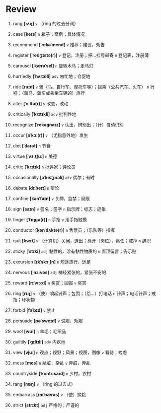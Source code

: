 # Review
1. rung **[rʌŋ]** `v` （ring 的过去分词）

2. case **[keɪs]** `n` 箱子；案例；具体情况

3. recommend **[ˌrekəˈmend]** `v` 推荐；建议，劝告

4. register **[ˈredʒɪstə(r)]** `v` 登记，注册；把...挂号邮寄 `n` 登记表，注册薄

5. carousel **[ˌkærəˈsel]** `n` 旋转木马；走马灯

6. hurriedly **[ˈhʌrɪdli]** `adv` 匆忙地；仓促地

7. ride **[raɪd]** `v` 骑（马、自行车、摩托车等）；搭乘（公共汽车、火车） `n` 行程；（骑马、骑车或乘坐车辆的）旅行

8. alter **[ˈɔːltə(r)]** `v` 改变，改动

9. critically **[ˈkrɪtɪkli]** `adv` 批判性地

10. recognize **[ˈrekəɡnaɪz]** `v` 认出，辨别出；（计）自动识别

11. occur **[əˈkɜː(r)]** `v` （尤指意外地）发生

12. diet **[ˈdaɪət]** `n` 节食

13. virtue **[ˈvɜːtʃuː]** `n` 美德

14. critic **[ˈkrɪtɪk]** `n` 批评家；评论员

15. occasionally **[əˈkeɪʒnəli]** `adv` 偶尔；有时

16. debate **[dɪˈbeɪt]** `n` 辩论

17. confine **[kənˈfaɪn]** `v` 关押，监禁；局限

18. sign **[saɪn]** `v` 签名；签字 `n` 指示牌；标志；迹象

19. finger **[ˈfɪŋɡə(r)]** `n` 手指 `v` 用手指触摸

20. conductor **[kənˈdʌktə(r)]** `n` 售票员；（乐队等）指挥

21. quit **[kwɪt]** `v` （计算机）关闭，退出；离开（岗位），离任；戒掉 `n` 辞职

22. sticky **[ˈstɪki]** `adj` 黏性的，涂有黏性物质的 `n` 置顶留言；告示贴

23. excursion **[ɪkˈskɜːʃn]** `n` 短途旅行，远足

24. nervous **[ˈnɜːvəs]** `adj` 神经紧张的，紧张不安的

25. reward **[rɪˈwɔːd]** `n` 奖赏；回报 `v` 奖赏

26. ring **[rɪŋ]** `v` （使）响起铃声；包围；（给...）打电话 `n` 铃声；电话铃声；戒指；环状物

27. forbid **[fəˈbɪd]** `v` 禁止

28. persuade **[pəˈsweɪd]** `v` 说服，劝服

29. wool **[wʊl]** `n` 羊毛；毛织品

30. guiltily **[ˈɡɪltɪli]** `adv` 内疚地

31. view **[vjuː]** `n` 观点；视野；风景；视图，图像 `v` 看待；考虑

32. mess **[mes]** `n` 肮脏，杂乱 `v` 弄脏，弄乱

33. countryside **[ˈkʌntrisaɪd]** `n` 乡村，农村

34. rang **[ræŋ]** `v` （ring 的过去式）

35. embarrass **[ɪmˈbærəs]** `v` （使）尴尬

36. strict **[strɪkt]** `adj` 严格的；严谨的

